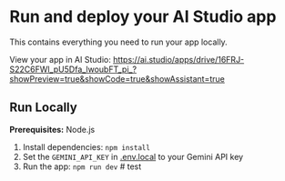 # Run and deploy your AI Studio app

This contains everything you need to run your app locally.

View your app in AI Studio: https://ai.studio/apps/drive/16FRJ-S22C6FWl_pU5Dfa_lwoubFT_pi_?showPreview=true&showCode=true&showAssistant=true

## Run Locally

**Prerequisites:**  Node.js


1. Install dependencies:
   `npm install`
2. Set the `GEMINI_API_KEY` in [.env.local](.env.local) to your Gemini API key
3. Run the app:
   `npm run dev`
#   t e s t  
 